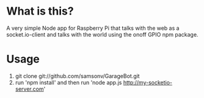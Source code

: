 # What is this?
A very simple Node app for Raspberry Pi that talks with the web as a socket.io-client and talks with the world using the onoff GPIO npm package. 

# Usage
1. git clone git://github.com/samsonv/GarageBot.git
2. run 'npm install' and then run 'node app.js http://my-socketio-server.com' 